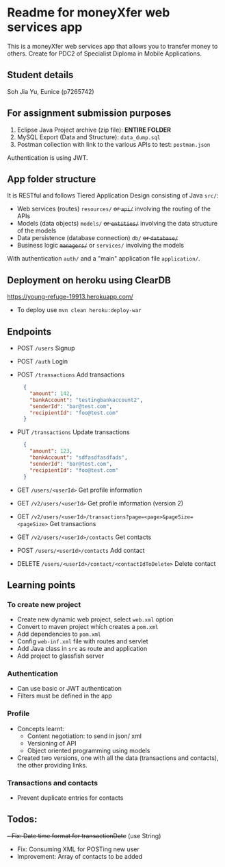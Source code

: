 # Readme for moneyXfer web services app

This is a moneyXfer web services app that allows you to transfer money to others. Create for PDC2 of Specialist Diploma in Mobile Applications.

## Student details
Soh Jia Yu, Eunice (p7265742)

## For assignment submission purposes
1. Eclipse Java Project archive (zip file): **ENTIRE FOLDER**
2. MySQL Export (Data and Structure): `data_dump.sql`
3. Postman collection with link to the various APIs to test: `postman.json`

Authentication is using JWT.

## App folder structure

It is RESTful and follows Tiered Application Design consisting of Java `src/`:

- Web services (routes) `resources/` ~~or `api/`~~ involving the routing of the APIs
- Models (data objects) `models/`  ~~or `entities/`~~ involving the data structure of the models
- Data persistence (database connection) `db/` ~~or `database/`~~ 
- Business logic ~~`managers/`~~ or `services/` involving the models

With authentication `auth/` and a "main" application file `application/`.

## Deployment on heroku using ClearDB

https://young-refuge-19913.herokuapp.com/

- To deploy use `mvn clean heroku:deploy-war`

## Endpoints

- POST `/users` Signup
- POST `/auth` Login
- POST `/transactions` Add transactions
  ```json
    {
      "amount": 142,
      "bankAccount": "testingbankaccount2",
      "senderId": "bar@test.com",
      "recipientId": "foo@test.com"
    }
  ```
- PUT `/transactions` Update transactions
  ```json
    {
      "amount": 123,
      "bankAccount": "sdfasdfasdfads",
      "senderId": "bar@test.com",
      "recipientId": "foo@test.com"
    }
  ```
- GET `/users/<userId>` Get profile information
- GET `/v2/users/<userId>` Get profile information (version 2)
- GET `/v2/users/<userId>/transactions?page=<page>&pageSize=<pageSize>` Get transactions

- GET `/v2/users/<userId>/contacts` Get contacts
- POST `/users/<userId>/contacts` Add contact
- DELETE `/users/<userId>/contact/<contactIdToDelete>` Delete contact

## Learning points

### To create new project 
- Create new dynamic web project, select `web.xml` option
- Convert to maven project which creates a `pom.xml`
- Add dependencies to `pom.xml`
- Config `web-inf.xml` file with routes and servlet 
- Add Java class in `src` as route and application
- Add project to glassfish server

### Authentication
- Can use basic or JWT authentication
- Filters must be defined in the app

### Profile
- Concepts learnt:
  - Content negotiation: to send in json/ xml
  - Versioning of API
  - Object oriented programming using models
- Created two versions, one with all the data (transactions and contacts), the other providing links.

### Transactions and contacts
- Prevent duplicate entries for contacts

## Todos:
~~- Fix: Date time format for transactionDate~~ (use String)
- Fix: Consuming XML for POSTing new user
- Improvement: Array of contacts to be added
